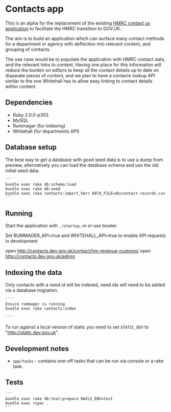 # Contacts app

This is an alpha for the replacement of the existing
[HMRC contact us application](http://search2.hmrc.gov.uk/kb5/hmrc/contactus/home.page)
to facilitate the HMRC transition to GOV.UK.

The aim is to build an application which can surface many contact methods for a
department or agency with deflection into relevant content, and grouping of contacts.

The use case would be to populate the application with HMRC contact data, and the
relevant links to content. Having one place for this information will reduce the burden
on editors to keep all the contact details up to date on disparate pieces of content,
and we plan to have a contacts lookup API similar to the one Whitehall has to allow easy
linking to contact details within content.

## Dependencies

* Ruby 2.0.0-p353
* MySQL
* Rummager (for indexing)
* Whitehall (for departments API)

## Database setup

The best way to get a database with good seed data is to use a dump from preview, 
alternatively you can load the database schema and use the old initial seed data.

    ```
    bundle exec rake db:schema:load
    bundle exec rake db:seed
    bundle exec rake contacts:import_hmrc DATA_FILE=db/contact-records.csv
    ```

## Running

Start the application with `./startup.sh` or use bowler.

Set RUMMAGER_API=true and WHITEHALL_API=true to enable API requests in development

open http://contacts.dev.gov.uk/contact/hm-revenue-customs/
open http://contacts.dev.gov.uk/admin

## Indexing the data

Only contacts with a need id will be indexed, need ids will need to be added via 
a database migration. 

    ````
    Ensure rummager is running
    bundle exec rake contacts:index

    ````

To run against a local version of static you need to set `STATIC_DEV` to "http://static.dev.gov.uk".

## Development notes

* ```app/tasks``` - contains one-off tasks that can be run via console or a rake task.

## Tests

    ```
    bundle exec rake db:test:prepare RAILS_ENV=test
    bundle exec rspec .
    ```
